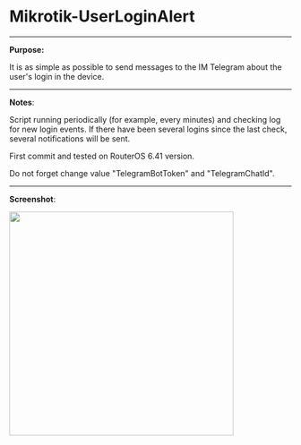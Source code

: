 # Mikrotik-UserLoginAlert

---

__Purpose:__

It is as simple as possible to send messages to the IM Telegram about the user's login in the device.

---

__Notes__:

Script running periodically (for example, every minutes) and checking log for new login events.
If there have been several logins since the last check, several notifications will be sent.

First commit and tested on RouterOS 6.41 version.

Do not forget change value "TelegramBotToken" and "TelegramChatId".

---

__Screenshot__:

<img src="https://github.com/alseg/Mikrotik-UserLoginAlert/blob/master/Docs/Images/WLAJMLuE2HolWYe.png?raw=true" width="400">